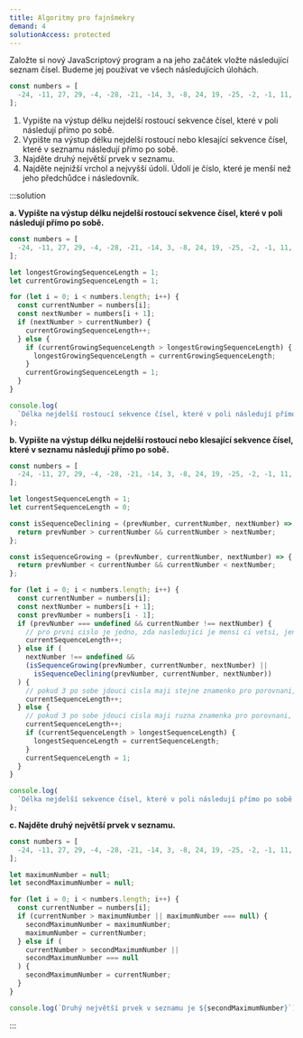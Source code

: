 ```yaml
---
title: Algoritmy pro fajnšmekry
demand: 4
solutionAccess: protected
---
```


Založte si nový JavaScriptový program a na jeho začátek vložte následující seznam čísel. Budeme jej používat ve všech následujících úlohách.

<!-- prettier-ignore -->
```js
const numbers = [
  -24, -11, 27, 29, -4, -28, -21, -14, 3, -8, 24, 19, -25, -2, -1, 11, 32, -31, 5
];
```

1. Vypište na výstup délku nejdelší rostoucí sekvence čísel, které v poli následují přímo po sobě.
1. Vypište na výstup délku nejdelší rostoucí nebo klesající sekvence čísel, které v seznamu následují přímo po sobě.
1. Najděte druhý největší prvek v seznamu.
1. Najděte nejnižší vrchol a nejvyšší údolí. Údolí je číslo, které je menší než jeho předchůdce i následovník.

:::solution

**a. Vypište na výstup délku nejdelší rostoucí sekvence čísel, které v poli následují přímo po sobě.**

<!-- prettier-ignore -->
```js
const numbers = [
  -24, -11, 27, 29, -4, -28, -21, -14, 3, -8, 24, 19, -25, -2, -1, 11, 32, -31, 5,
];

let longestGrowingSequenceLength = 1;
let currentGrowingSequenceLength = 1;

for (let i = 0; i < numbers.length; i++) {
  const currentNumber = numbers[i];
  const nextNumber = numbers[i + 1];
  if (nextNumber > currentNumber) {
    currentGrowingSequenceLength++;
  } else {
    if (currentGrowingSequenceLength > longestGrowingSequenceLength) {
      longestGrowingSequenceLength = currentGrowingSequenceLength;
    }
    currentGrowingSequenceLength = 1;
  }
}

console.log(
  `Délka nejdelší rostoucí sekvence čísel, které v poli následují přímo po sobě je ${longestGrowingSequenceLength}`
);
```

**b. Vypište na výstup délku nejdelší rostoucí nebo klesající sekvence čísel, které v seznamu následují přímo po sobě.**

<!-- prettier-ignore -->
```js
const numbers = [
  -24, -11, 27, 29, -4, -28, -21, -14, 3, -8, 24, 19, -25, -2, -1, 11, 32, -31, 5,
];

let longestSequenceLength = 1;
let currentSequenceLength = 0;

const isSequenceDeclining = (prevNumber, currentNumber, nextNumber) => {
  return prevNumber > currentNumber && currentNumber > nextNumber;
};

const isSequenceGrowing = (prevNumber, currentNumber, nextNumber) => {
  return prevNumber < currentNumber && currentNumber < nextNumber;
};

for (let i = 0; i < numbers.length; i++) {
  const currentNumber = numbers[i];
  const nextNumber = numbers[i + 1];
  const prevNumber = numbers[i - 1];
  if (prevNumber === undefined && currentNumber !== nextNumber) {
    // pro prvni cislo je jedno, zda nasledujici je mensi ci vetsi, jen nesmi byt rovno
    currentSequenceLength++;
  } else if (
    nextNumber !== undefined &&
    (isSequenceGrowing(prevNumber, currentNumber, nextNumber) ||
      isSequenceDeclining(prevNumber, currentNumber, nextNumber))
  ) {
    // pokud 3 po sobe jdouci cisla maji stejne znamenko pro porovnani, je to sekvence
    currentSequenceLength++;
  } else {
    // pokud 3 po sobe jdouci cisla maji ruzna znamenka pro porovnani, vime, ze uz to neni sekvence
    currentSequenceLength++;
    if (currentSequenceLength > longestSequenceLength) {
      longestSequenceLength = currentSequenceLength;
    }
    currentSequenceLength = 1;
  }
}

console.log(
  `Délka nejdelší sekvence čísel, které v poli následují přímo po sobě je ${longestSequenceLength}`
);
```

**c. Najděte druhý největší prvek v seznamu.**

<!-- prettier-ignore -->
```js
const numbers = [
  -24, -11, 27, 29, -4, -28, -21, -14, 3, -8, 24, 19, -25, -2, -1, 11, 32, -31, 5,
];

let maximumNumber = null;
let secondMaximumNumber = null;

for (let i = 0; i < numbers.length; i++) {
  const currentNumber = numbers[i];
  if (currentNumber > maximumNumber || maximumNumber === null) {
    secondMaximumNumber = maximumNumber;
    maximumNumber = currentNumber;
  } else if (
    currentNumber > secondMaximumNumber ||
    secondMaximumNumber === null
  ) {
    secondMaximumNumber = currentNumber;
  }
}

console.log(`Druhý největší prvek v seznamu je ${secondMaximumNumber}`);
```

:::
